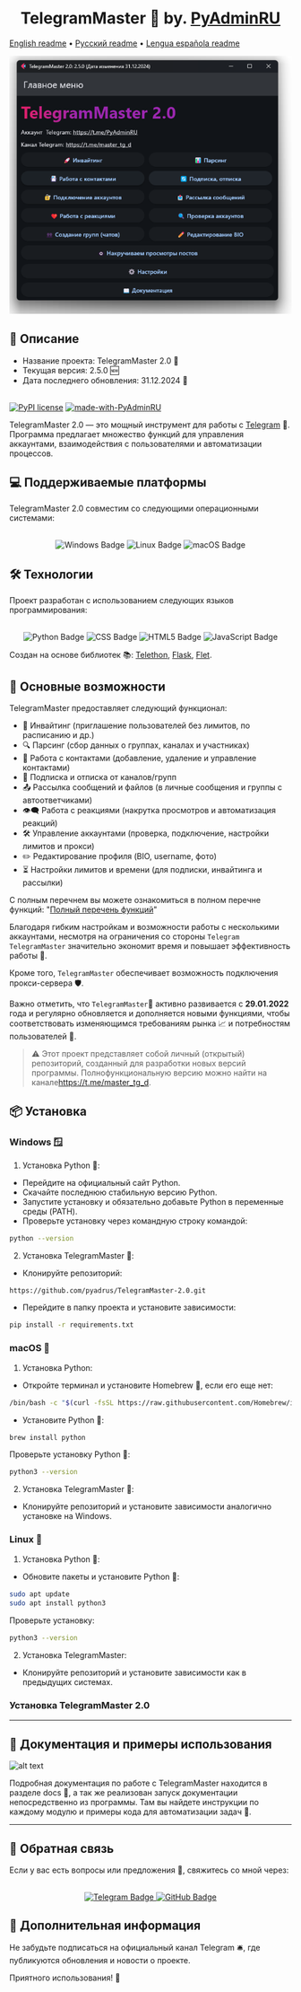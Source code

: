<h1 align="center">TelegramMaster 🚀 by. <a href="https://t.me/PyAdminRU" target="_blank">PyAdminRU</a></h1>

[English readme](README.eng.md) • [Русский readme](README.md) • [Lengua española readme](README.es.md)

![alt text](docs/static/images/TelegramMaster_2.png "TelegramMaster_2")

<h2>📖 Описание</h2>

- Название проекта: TelegramMaster 2.0 🚀<br>
- Текущая версия: 2.5.0 🆕<br>
- Дата последнего обновления: 31.12.2024 📅<br><br>

[![PyPI license](https://img.shields.io/pypi/l/ansicolortags.svg)](https://pypi.python.org/pypi/ansicolortags/)
[![made-with-PyAdminRU](https://img.shields.io/badge/Made%20with-PyAdminRU-1f425f.svg)](https://t.me/PyAdminRU)

TelegramMaster 2.0 — это мощный инструмент для работы с <a href="https://telegram.org/">Telegram</a> 📨. Программа
предлагает множество функций для управления аккаунтами, взаимодействия с пользователями и автоматизации процессов.

<h2>💻 Поддерживаемые платформы</h2>
TelegramMaster 2.0 совместим со следующими операционными системами:<br><br>

<p align="center">
<img src="https://img.shields.io/badge/Windows-0078D6?style=for-the-badge&logo=windows&logoColor=white" alt="Windows Badge">
  <img src="https://img.shields.io/badge/Linux-FCC624?style=for-the-badge&logo=linux&logoColor=black" alt="Linux Badge">
  <img src="https://img.shields.io/badge/mac%20os-000000?style=for-the-badge&logo=apple&logoColor=white" alt="macOS Badge">
</p>

<h2>🛠️ Технологии</h2>
Проект разработан с использованием следующих языков программирования:<br><br>

<p align="center">
  <img src="https://img.shields.io/badge/Python-14354C?style=for-the-badge&logo=python&logoColor=white" alt="Python Badge">
  <img src="https://img.shields.io/badge/CSS-239120?&style=for-the-badge&logo=css3&logoColor=white" alt="CSS Badge">
  <img src="https://img.shields.io/badge/HTML5-E34F26?style=for-the-badge&logo=html5&logoColor=white" alt="HTML5 Badge">
  <img src="https://img.shields.io/badge/JavaScript-F7DF1E?style=for-the-badge&logo=JavaScript&logoColor=white" alt="JavaScript Badge">
</p>

Cоздан на основе библиотек
📚: [Telethon](https://github.com/LonamiWebs/Telethon), [Flask](https://flask.palletsprojects.com/en/3.0.x/), [Flet](https://github.com/flet-dev/flet).

<h2>🚀 Основные возможности</h2>

TelegramMaster предоставляет следующий функционал:

* 📩 Инвайтинг (приглашение пользователей без лимитов, по расписанию и др.)
* 🔍 Парсинг (сбор данных о группах, каналах и участниках)
* 📇 Работа с контактами (добавление, удаление и управление контактами)
* 📢 Подписка и отписка от каналов/групп
* 📤 Рассылка сообщений и файлов (в личные сообщения и группы с автоответчиками)
* 👁️‍🗨️ Работа с реакциями (накрутка просмотров и автоматизация реакций)
* 🛠️ Управление аккаунтами (проверка, подключение, настройки лимитов и прокси)
* ✏️ Редактирование профиля (BIO, username, фото)
* ⏳ Настройки лимитов и времени (для подписки, инвайтинга и рассылки)

С полным перечнем вы можете ознакомиться в полном перечне
функций: "[Полный перечень функций](docs/Полный_перечень_функций.md)"

Благодаря гибким настройкам и возможности работы с несколькими
аккаунтами, несмотря на ограничения со стороны <code>Telegram</code> <code>TelegramMaster</code> значительно экономит
время и повышает эффективность работы 💼.

Кроме того, <code>TelegramMaster</code> обеспечивает возможность подключения
прокси-сервера 🛡️.

Важно отметить, что <code>TelegramMaster</code>🚀 активно развивается с <b>29.01.2022</b> года и регулярно обновляется и
дополняется новыми
функциями, чтобы соответствовать изменяющимся требованиям рынка 📈 и потребностям пользователей 🤝.

> ⚠️ Этот проект представляет собой личный (открытый) репозиторий, созданный для разработки новых версий программы.
> Полнофункциональную
> версию можно найти на канале<https://t.me/master_tg_d>.

<h2>📦 Установка</h2>

<h3>Windows 🪟</h3>

1. Установка Python 🐍:

* Перейдите на официальный сайт Python.
* Скачайте последнюю стабильную версию Python.
* Запустите установку и обязательно добавьте Python в переменные среды (PATH).
* Проверьте установку через командную строку командой:

```sh
python --version
```

2. Установка TelegramMaster 🚀:

* Клонируйте репозиторий:

```sh
https://github.com/pyadrus/TelegramMaster-2.0.git
```

* Перейдите в папку проекта и установите зависимости:

```sh
pip install -r requirements.txt
```

<h3>macOS 🍏</h3>

1. Установка Python:

* Откройте терминал и установите Homebrew 🍺, если его еще нет:

```sh
/bin/bash -c "$(curl -fsSL https://raw.githubusercontent.com/Homebrew/install/HEAD/install.sh)"
```

* Установите Python 🐍:

```sh
brew install python
```

Проверьте установку Python 🐍:

```sh
python3 --version
```

2. Установка TelegramMaster 🚀:

* Клонируйте репозиторий и установите зависимости аналогично установке на Windows.

<h3>Linux 🐧</h3>

1. Установка Python 🐍:

* Обновите пакеты и установите Python 🐍:

```sh
sudo apt update
sudo apt install python3
```

Проверьте установку:

```sh
python3 --version

```

2. Установка TelegramMaster:

* Клонируйте репозиторий и установите зависимости как в предыдущих системах.

<h3>Установка TelegramMaster 2.0</h3>

<hr align="center"/>

<h2>🔧 Документация и примеры использования</h2>

![alt text](docs/static/images/documentation.png "Documentation")

Подробная документация по работе с TelegramMaster находится в разделе docs 📜, а так же реализован запуск документации
непосредственно из программы.
Там вы найдете инструкции по каждому модулю и примеры кода для автоматизации задач 🔄.

<hr align="center"/>

<h2>💬 Обратная связь</h2>
Если у вас есть вопросы или предложения 📝, свяжитесь со мной через:<br><br>

<p align="center">
  <a href="https://t.me/PyAdminRU">
    <img src="https://img.shields.io/badge/Telegram-2CA5E0?style=for-the-badge&logo=telegram&logoColor=white" alt="Telegram Badge">
  </a>
  <a href="https://github.com/pyadrus">
    <img src="https://img.shields.io/badge/GitHub-100000?style=for-the-badge&logo=github&logoColor=white" alt="GitHub Badge">
  </a>
</p>

<h2>📢 Дополнительная информация</h2>

Не забудьте подписаться на официальный канал Telegram 🛎️, где публикуются обновления и новости о проекте.

Приятного использования! 🚀